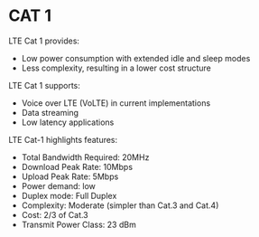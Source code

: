 # CAT 1

LTE Cat 1 provides:

* Low power consumption with extended idle and sleep modes
* Less complexity, resulting in a lower cost structure

LTE Cat 1 supports:

* Voice over LTE (VoLTE) in current implementations
* Data streaming
* Low latency applications


LTE Cat-1 highlights features:

* Total Bandwidth Required: 20MHz
* Download Peak Rate: 10Mbps
* Upload Peak Rate: 5Mbps
* Power demand: low
* Duplex mode: Full Duplex
* Complexity: Moderate (simpler than Cat.3 and Cat.4)
* Cost: 2/3 of Cat.3
* Transmit Power Class: 23 dBm
